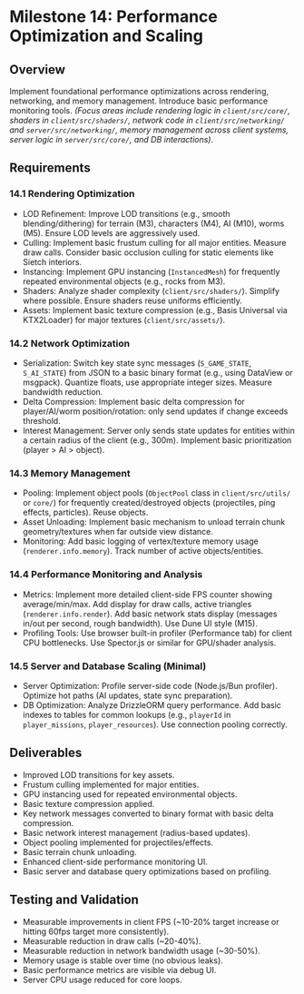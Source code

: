 # Milestone 14: Performance Optimization and Scaling

## Overview
Implement foundational performance optimizations across rendering, networking, and memory management. Introduce basic performance monitoring tools. *(Focus areas include rendering logic in `client/src/core/`, shaders in `client/src/shaders/`, network code in `client/src/networking/` and `server/src/networking/`, memory management across client systems, server logic in `server/src/core/`, and DB interactions)*.

## Requirements

### 14.1 Rendering Optimization
- LOD Refinement: Improve LOD transitions (e.g., smooth blending/dithering) for terrain (M3), characters (M4), AI (M10), worms (M5). Ensure LOD levels are aggressively used.
- Culling: Implement basic frustum culling for all major entities. Measure draw calls. Consider basic occlusion culling for static elements like Sietch interiors.
- Instancing: Implement GPU instancing (`InstancedMesh`) for frequently repeated environmental objects (e.g., rocks from M3).
- Shaders: Analyze shader complexity (`client/src/shaders/`). Simplify where possible. Ensure shaders reuse uniforms efficiently.
- Assets: Implement basic texture compression (e.g., Basis Universal via KTX2Loader) for major textures (`client/src/assets/`).

### 14.2 Network Optimization
- Serialization: Switch key state sync messages (`S_GAME_STATE`, `S_AI_STATE`) from JSON to a basic binary format (e.g., using DataView or msgpack). Quantize floats, use appropriate integer sizes. Measure bandwidth reduction.
- Delta Compression: Implement basic delta compression for player/AI/worm position/rotation: only send updates if change exceeds threshold.
- Interest Management: Server only sends state updates for entities within a certain radius of the client (e.g., 300m). Implement basic prioritization (player > AI > object).

### 14.3 Memory Management
- Pooling: Implement object pools (`ObjectPool` class in `client/src/utils/` or `core/`) for frequently created/destroyed objects (projectiles, ping effects, particles). Reuse objects.
- Asset Unloading: Implement basic mechanism to unload terrain chunk geometry/textures when far outside view distance.
- Monitoring: Add basic logging of vertex/texture memory usage (`renderer.info.memory`). Track number of active objects/entities.

### 14.4 Performance Monitoring and Analysis
- Metrics: Implement more detailed client-side FPS counter showing average/min/max. Add display for draw calls, active triangles (`renderer.info.render`). Add basic network stats display (messages in/out per second, rough bandwidth). Use Dune UI style (M15).
- Profiling Tools: Use browser built-in profiler (Performance tab) for client CPU bottlenecks. Use Spector.js or similar for GPU/shader analysis.

### 14.5 Server and Database Scaling (Minimal)
- Server Optimization: Profile server-side code (Node.js/Bun profiler). Optimize hot paths (AI updates, state sync preparation).
- DB Optimization: Analyze DrizzleORM query performance. Add basic indexes to tables for common lookups (e.g., `playerId` in `player_missions`, `player_resources`). Use connection pooling correctly.

## Deliverables
- Improved LOD transitions for key assets.
- Frustum culling implemented for major entities.
- GPU instancing used for repeated environmental objects.
- Basic texture compression applied.
- Key network messages converted to binary format with basic delta compression.
- Basic network interest management (radius-based updates).
- Object pooling implemented for projectiles/effects.
- Basic terrain chunk unloading.
- Enhanced client-side performance monitoring UI.
- Basic server and database query optimizations based on profiling.

## Testing and Validation
- Measurable improvements in client FPS (~10-20% target increase or hitting 60fps target more consistently).
- Measurable reduction in draw calls (~20-40%).
- Measurable reduction in network bandwidth usage (~30-50%).
- Memory usage is stable over time (no obvious leaks).
- Basic performance metrics are visible via debug UI.
- Server CPU usage reduced for core loops.